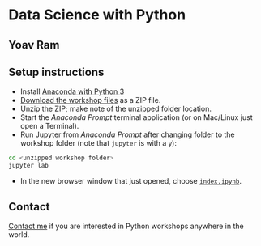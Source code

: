 # Data Science with Python
## Yoav Ram

## Setup instructions

- Install [Anaconda with Python 3](http://anaconda.com/download/)
- [Download the workshop files](https://github.com/yoavram/Py4Eng/archive/master.zip) as a ZIP file.
- Unzip the ZIP; make note of the unzipped folder location.
- Start the *Anaconda Prompt* terminal application (or on Mac/Linux just open a Terminal).
- Run Jupyter from *Anaconda Prompt* after changing folder to the workshop folder (note that `jupyter` is with a `y`):
```sh
cd <unzipped workshop folder>
jupyter lab
```
- In the new browser window that just opened, choose [`index.ipynb`](index.ipynb).

## Contact

[Contact me](mailto:yoav@yoavram.com) if you are interested in Python workshops anywhere in the world.

